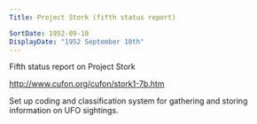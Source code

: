 ```yaml
---
Title: Project Stork (fifth status report)

SortDate: 1952-09-10
DisplayDate: "1952 September 10th"
---
```


Fifth status report on Project Stork

http://www.cufon.org/cufon/stork1-7b.htm

Set up coding and classification system for gathering and storing information on UFO sightings.